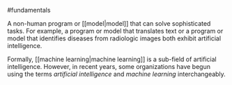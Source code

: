 #fundamentals

A non-human program or [[model|model]] that can solve sophisticated tasks.
For example, a program or model that translates text or a program or model that
identifies diseases from radiologic images both exhibit artificial intelligence.

Formally, [[machine learning|machine learning]] is a sub-field of artificial
intelligence. However, in recent years, some organizations have begun using the
terms <em>artificial intelligence</em> and <em>machine learning</em> interchangeably.

